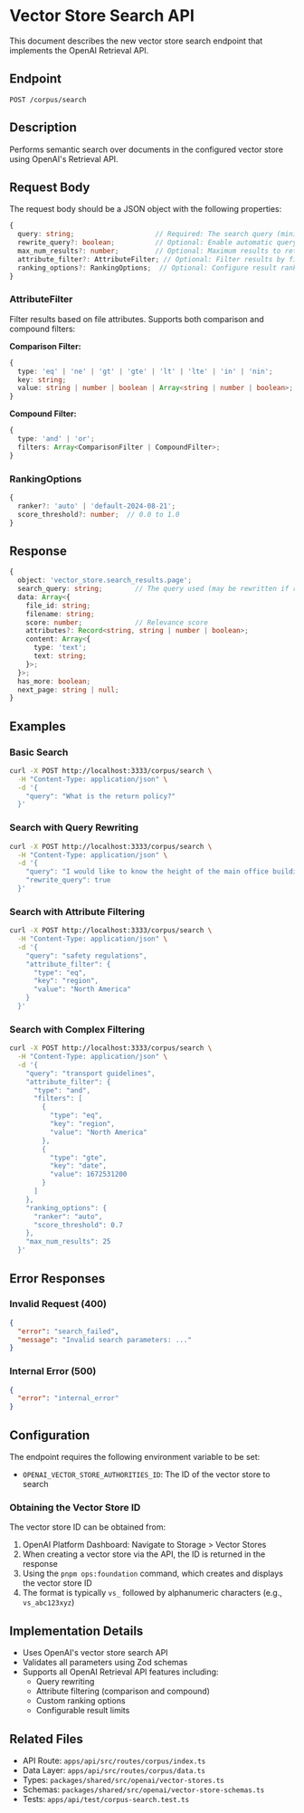 # Vector Store Search API

This document describes the new vector store search endpoint that implements the OpenAI Retrieval API.

## Endpoint

`POST /corpus/search`

## Description

Performs semantic search over documents in the configured vector store using OpenAI's Retrieval API.

## Request Body

The request body should be a JSON object with the following properties:

```typescript
{
  query: string;                    // Required: The search query (minimum 1 character)
  rewrite_query?: boolean;          // Optional: Enable automatic query rewriting for better results
  max_num_results?: number;         // Optional: Maximum results to return (1-50, default: 10)
  attribute_filter?: AttributeFilter; // Optional: Filter results by file attributes
  ranking_options?: RankingOptions;  // Optional: Configure result ranking
}
```

### AttributeFilter

Filter results based on file attributes. Supports both comparison and compound filters:

**Comparison Filter:**
```typescript
{
  type: 'eq' | 'ne' | 'gt' | 'gte' | 'lt' | 'lte' | 'in' | 'nin';
  key: string;
  value: string | number | boolean | Array<string | number | boolean>;
}
```

**Compound Filter:**
```typescript
{
  type: 'and' | 'or';
  filters: Array<ComparisonFilter | CompoundFilter>;
}
```

### RankingOptions

```typescript
{
  ranker?: 'auto' | 'default-2024-08-21';
  score_threshold?: number;  // 0.0 to 1.0
}
```

## Response

```typescript
{
  object: 'vector_store.search_results.page';
  search_query: string;        // The query used (may be rewritten if rewrite_query was true)
  data: Array<{
    file_id: string;
    filename: string;
    score: number;             // Relevance score
    attributes?: Record<string, string | number | boolean>;
    content: Array<{
      type: 'text';
      text: string;
    }>;
  }>;
  has_more: boolean;
  next_page: string | null;
}
```

## Examples

### Basic Search

```bash
curl -X POST http://localhost:3333/corpus/search \
  -H "Content-Type: application/json" \
  -d '{
    "query": "What is the return policy?"
  }'
```

### Search with Query Rewriting

```bash
curl -X POST http://localhost:3333/corpus/search \
  -H "Content-Type: application/json" \
  -d '{
    "query": "I would like to know the height of the main office building",
    "rewrite_query": true
  }'
```

### Search with Attribute Filtering

```bash
curl -X POST http://localhost:3333/corpus/search \
  -H "Content-Type: application/json" \
  -d '{
    "query": "safety regulations",
    "attribute_filter": {
      "type": "eq",
      "key": "region",
      "value": "North America"
    }
  }'
```

### Search with Complex Filtering

```bash
curl -X POST http://localhost:3333/corpus/search \
  -H "Content-Type: application/json" \
  -d '{
    "query": "transport guidelines",
    "attribute_filter": {
      "type": "and",
      "filters": [
        {
          "type": "eq",
          "key": "region",
          "value": "North America"
        },
        {
          "type": "gte",
          "key": "date",
          "value": 1672531200
        }
      ]
    },
    "ranking_options": {
      "ranker": "auto",
      "score_threshold": 0.7
    },
    "max_num_results": 25
  }'
```

## Error Responses

### Invalid Request (400)

```json
{
  "error": "search_failed",
  "message": "Invalid search parameters: ..."
}
```

### Internal Error (500)

```json
{
  "error": "internal_error"
}
```

## Configuration

The endpoint requires the following environment variable to be set:

- `OPENAI_VECTOR_STORE_AUTHORITIES_ID`: The ID of the vector store to search

### Obtaining the Vector Store ID

The vector store ID can be obtained from:
1. OpenAI Platform Dashboard: Navigate to Storage > Vector Stores
2. When creating a vector store via the API, the ID is returned in the response
3. Using the `pnpm ops:foundation` command, which creates and displays the vector store ID
4. The format is typically `vs_` followed by alphanumeric characters (e.g., `vs_abc123xyz`)

## Implementation Details

- Uses OpenAI's vector store search API
- Validates all parameters using Zod schemas
- Supports all OpenAI Retrieval API features including:
  - Query rewriting
  - Attribute filtering (comparison and compound)
  - Custom ranking options
  - Configurable result limits

## Related Files

- API Route: `apps/api/src/routes/corpus/index.ts`
- Data Layer: `apps/api/src/routes/corpus/data.ts`
- Types: `packages/shared/src/openai/vector-stores.ts`
- Schemas: `packages/shared/src/openai/vector-store-schemas.ts`
- Tests: `apps/api/test/corpus-search.test.ts`
